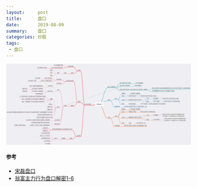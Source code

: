 ```yaml
---
layout:     post
title:      盘口
date:       2019-08-09
summary:    盘口
categories: 炒股
tags:
 - 盘口
---
```


<img src="https://raw.githubusercontent.com/3xp10it/pic/master/盘口.png" data-action="zoom">

#### 参考

+ [宋磊盘口][2]
+ [翁富主力行为盘口解密1-6][3]

[2]: http://www.5xcg.com/
[3]: https://book.douban.com/subject_search?search_text=%E4%B8%BB%E5%8A%9B%E8%A1%8C%E4%B8%BA%E7%9B%98%E5%8F%A3%E8%A7%A3%E5%AF%86&cat=1001
